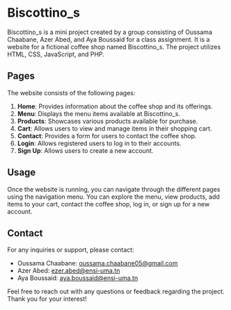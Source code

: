 # Biscottino_s

Biscottino_s is a mini project created by a group consisting of Oussama Chaabane, Azer Abed, and Aya Boussaid for a class assignment. It is a website for a fictional coffee shop named Biscottino_s. The project utilizes HTML, CSS, JavaScript, and PHP.

## Pages

The website consists of the following pages:

1. **Home**: Provides information about the coffee shop and its offerings.
2. **Menu**: Displays the menu items available at Biscottino_s.
3. **Products**: Showcases various products available for purchase.
4. **Cart**: Allows users to view and manage items in their shopping cart.
5. **Contact**: Provides a form for users to contact the coffee shop.
6. **Login**: Allows registered users to log in to their accounts.
7. **Sign Up**: Allows users to create a new account.

## Usage

Once the website is running, you can navigate through the different pages using the navigation menu. You can explore the menu, view products, add items to your cart, contact the coffee shop, log in, or sign up for a new account.


## Contact

For any inquiries or support, please contact:

- Oussama Chaabane: oussama.chaabane05@gmail.com
- Azer Abed: ezer.abed@ensi-uma.tn
- Aya Boussaid: aya.boussaid@ensi-uma.tn

Feel free to reach out with any questions or feedback regarding the project. Thank you for your interest!
